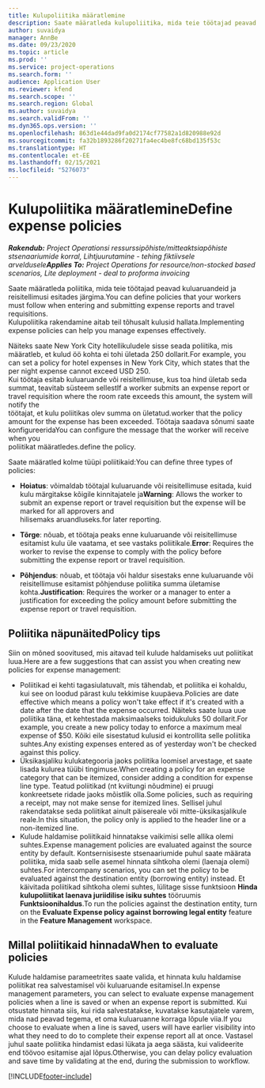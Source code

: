 ```yaml
---
title: Kulupoliitika määratlemine
description: Saate määratleda kulupoliitika, mida teie töötajad peavad kuluaruandeid ja reisitellimusi esitades järgima.
author: suvaidya
manager: AnnBe
ms.date: 09/23/2020
ms.topic: article
ms.prod: ''
ms.service: project-operations
ms.search.form: ''
audience: Application User
ms.reviewer: kfend
ms.search.scope: ''
ms.search.region: Global
ms.author: suvaidya
ms.search.validFrom: ''
ms.dyn365.ops.version: ''
ms.openlocfilehash: 863d1e44dad9fa0d2174cf77582a1d820988e92d
ms.sourcegitcommit: fa32b1893286f20271fa4ec4be8fc68bd135f53c
ms.translationtype: HT
ms.contentlocale: et-EE
ms.lasthandoff: 02/15/2021
ms.locfileid: "5276073"
---
```

# <a name="define-expense-policies"></a><span data-ttu-id="bc583-103">Kulupoliitika määratlemine</span><span class="sxs-lookup"><span data-stu-id="bc583-103">Define expense policies</span></span>

<span data-ttu-id="bc583-104">_**Rakendub:** Project Operationsi ressurssipõhiste/mitteaktsiapõhiste stsenaariumide korral,  Lihtjuurutamine - tehing fiktiivsele arveldusele_</span><span class="sxs-lookup"><span data-stu-id="bc583-104">_**Applies To:** Project Operations for resource/non-stocked based scenarios, Lite deployment - deal to proforma invoicing_</span></span>

<span data-ttu-id="bc583-105">Saate määratleda poliitika, mida teie töötajad peavad kuluaruandeid ja reisitellimusi esitades järgima.</span><span class="sxs-lookup"><span data-stu-id="bc583-105">You can define policies that your workers must follow when entering and submitting expense reports and travel requisitions.</span></span>         
<span data-ttu-id="bc583-106">Kulupoliitika rakendamine aitab teil tõhusalt kulusid hallata.</span><span class="sxs-lookup"><span data-stu-id="bc583-106">Implementing expense policies can help you manage expenses effectively.</span></span>         

<span data-ttu-id="bc583-107">Näiteks saate New York City hotellikuludele sisse seada poliitika, mis määratleb, et kulud öö kohta ei tohi ületada 250 dollarit.</span><span class="sxs-lookup"><span data-stu-id="bc583-107">For example, you can set a policy for hotel expenses in New York City, which states that the per night expense cannot exceed USD 250.</span></span>       
<span data-ttu-id="bc583-108">Kui töötaja esitab kuluaruande või reisitellimuse, kus toa hind ületab seda summat, teavitab süsteem sellest</span><span class="sxs-lookup"><span data-stu-id="bc583-108">If a worker submits an expense report or travel requisition where the room rate exceeds this amount, the system will notify the</span></span>         
<span data-ttu-id="bc583-109">töötajat, et kulu poliitikas olev summa on ületatud.</span><span class="sxs-lookup"><span data-stu-id="bc583-109">worker that the policy amount for the expense has been exceeded.</span></span> <span data-ttu-id="bc583-110">Töötaja saadava sõnumi saate konfigureerida</span><span class="sxs-lookup"><span data-stu-id="bc583-110">You can configure the message that the worker will receive when you</span></span>        
<span data-ttu-id="bc583-111">poliitikat määratledes.</span><span class="sxs-lookup"><span data-stu-id="bc583-111">define the policy.</span></span>      
        
<span data-ttu-id="bc583-112">Saate määratled kolme tüüpi poliitikaid:</span><span class="sxs-lookup"><span data-stu-id="bc583-112">You can define three types of policies:</span></span>         
        
- <span data-ttu-id="bc583-113">**Hoiatus**: võimaldab töötajal kuluaruande või reisitellimuse esitada, kuid kulu märgitakse kõigile kinnitajatele ja</span><span class="sxs-lookup"><span data-stu-id="bc583-113">**Warning**: Allows the worker to submit an expense report or travel requisition but the expense will be marked for all approvers and</span></span>         
  <span data-ttu-id="bc583-114">hilisemaks aruandluseks.</span><span class="sxs-lookup"><span data-stu-id="bc583-114">for later reporting.</span></span>        

- <span data-ttu-id="bc583-115">**Tõrge**: nõuab, et töötaja peaks enne kuluaruande või reisitellimuse esitamist kulu üle vaatama, et see vastaks poliitikale.</span><span class="sxs-lookup"><span data-stu-id="bc583-115">**Error**: Requires the worker to revise the expense to comply with the policy before submitting the expense report or travel requisition.</span></span>        
 
 - <span data-ttu-id="bc583-116">**Põhjendus**: nõuab, et töötaja või haldur sisestaks enne kuluaruande või reisitellimuse esitamist põhjenduse poliitika summa ületamise kohta.</span><span class="sxs-lookup"><span data-stu-id="bc583-116">**Justification**: Requires the worker or a manager to enter a justification for exceeding the policy amount before submitting the expense report or travel requisition.</span></span>        

## <a name="policy-tips"></a><span data-ttu-id="bc583-117">Poliitika näpunäited</span><span class="sxs-lookup"><span data-stu-id="bc583-117">Policy tips</span></span>
<span data-ttu-id="bc583-118">Siin on mõned soovitused, mis aitavad teil kulude haldamiseks uut poliitikat luua.</span><span class="sxs-lookup"><span data-stu-id="bc583-118">Here are a few suggestions that can assist you when creating new policies for expense management:</span></span> 

- <span data-ttu-id="bc583-119">Poliitikad ei kehti tagasiulatuvalt, mis tähendab, et poliitika ei kohaldu, kui see on loodud pärast kulu tekkimise kuupäeva.</span><span class="sxs-lookup"><span data-stu-id="bc583-119">Policies are date effective which means a policy won't take effect if it's created with a date after the date that the expense occurred.</span></span> <span data-ttu-id="bc583-120">Näiteks saate luua uue poliitika täna, et kehtestada maksimaalseks toidukuluks 50 dollarit.</span><span class="sxs-lookup"><span data-stu-id="bc583-120">For example, you create a new policy today to enforce a maximum meal expense of $50.</span></span> <span data-ttu-id="bc583-121">Kõiki eile sisestatud kulusid ei kontrollita selle poliitika suhtes.</span><span class="sxs-lookup"><span data-stu-id="bc583-121">Any existing expenses entered as of yesterday won't be checked against this policy.</span></span>
- <span data-ttu-id="bc583-122">Üksikasjaliku kulukategooria jaoks poliitika loomisel arvestage, et saate lisada kulurea tüübi tingimuse.</span><span class="sxs-lookup"><span data-stu-id="bc583-122">When creating a policy for an expense category that can be itemized, consider adding a condition for expense line type.</span></span> <span data-ttu-id="bc583-123">Teatud poliitikad (nt kviitungi nõudmine) ei pruugi konkreetsete ridade jaoks mõistlik olla.</span><span class="sxs-lookup"><span data-stu-id="bc583-123">Some policies, such as requiring a receipt, may not make sense for itemized lines.</span></span> <span data-ttu-id="bc583-124">Sellisel juhul rakendatakse seda poliitikat ainult päisereale või mitte-üksikasjalikule reale.</span><span class="sxs-lookup"><span data-stu-id="bc583-124">In this situation, the policy only is applied to the header line or a non-itemized line.</span></span> 
- <span data-ttu-id="bc583-125">Kulude haldamise poliitikaid hinnatakse vaikimisi selle allika olemi suhtes.</span><span class="sxs-lookup"><span data-stu-id="bc583-125">Expense management policies are evaluated against the source entity by default.</span></span> <span data-ttu-id="bc583-126">Kontsernisiseste stsenaariumide puhul saate määrata poliitika, mida saab selle asemel hinnata sihtkoha olemi (laenaja olemi) suhtes.</span><span class="sxs-lookup"><span data-stu-id="bc583-126">For intercompany scenarios, you can set the policy to be evaluated against the destination entity (borrowing entity) instead.</span></span> <span data-ttu-id="bc583-127">Et käivitada poliitikad sihtkoha olemi suhtes, lülitage sisse funktsioon **Hinda kulupoliitikat laenava juriidilise isiku suhtes** tööruumis **Funktsioonihaldus**.</span><span class="sxs-lookup"><span data-stu-id="bc583-127">To run the policies against the destination entity, turn on the **Evaluate Expense policy against borrowing legal entity** feature in the **Feature Management** workspace.</span></span>

## <a name="when-to-evaluate-policies"></a><span data-ttu-id="bc583-128">Millal poliitikaid hinnada</span><span class="sxs-lookup"><span data-stu-id="bc583-128">When to evaluate policies</span></span>

<span data-ttu-id="bc583-129">Kulude haldamise parameetrites saate valida, et hinnata kulu haldamise poliitikat rea salvestamisel või kuluaruande esitamisel.</span><span class="sxs-lookup"><span data-stu-id="bc583-129">In expense management parameters, you can select to evaluate expense management policies when a line is saved or when an expense report is submitted.</span></span> <span data-ttu-id="bc583-130">Kui otsustate hinnata siis, kui rida salvestatakse, kuvatakse kasutajatele varem, mida nad peavad tegema, et oma kuluaruanne korraga lõpule viia.</span><span class="sxs-lookup"><span data-stu-id="bc583-130">If you choose to evaluate when a line is saved, users will have earlier visibility into what they need to do to complete their expense report all at once.</span></span> <span data-ttu-id="bc583-131">Vastasel juhul saate poliitika hindamist edasi lükata ja aega säästa, kui valideerite end töövoo esitamise ajal lõpus.</span><span class="sxs-lookup"><span data-stu-id="bc583-131">Otherwise, you can delay policy evaluation and save time by validating at the end, during the submission to workflow.</span></span>


[!INCLUDE[footer-include](../includes/footer-banner.md)]
